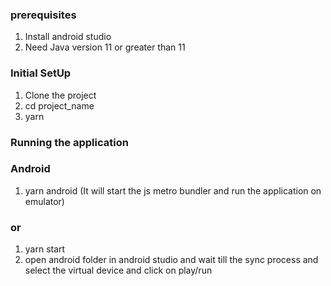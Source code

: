 ### prerequisites
1. Install android studio
2. Need Java version 11 or greater than 11

### Initial SetUp
1. Clone the project
2. cd project_name
3. yarn

### Running the application

### Android

1. yarn android (It will start the js metro bundler and run the application on emulator)

### or

1. yarn start 
2. open android folder in android studio and wait till the sync process and select the virtual device and click on play/run